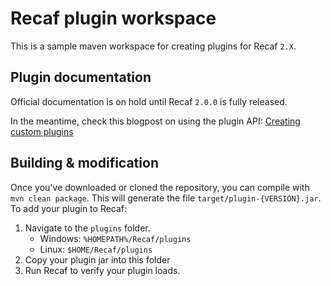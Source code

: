 # Recaf plugin workspace

This is a sample maven workspace for creating plugins for Recaf `2.X`.

## Plugin documentation

Official documentation is on hold until Recaf `2.0.0` is fully released.

In the meantime, check this blogpost on using the plugin API: [Creating custom plugins](https://coley.software/recaf-creating-custom-plugins/)

## Building & modification

Once you've downloaded or cloned the repository, you can compile with `mvn clean package`. 
This will generate the file `target/plugin-{VERSION}.jar`. To add your plugin to Recaf:

1. Navigate to the `plugins` folder.
    - Windows: `%HOMEPATH%/Recaf/plugins`
	- Linux: `$HOME/Recaf/plugins`
2. Copy your plugin jar into this folder
3. Run Recaf to verify your plugin loads.